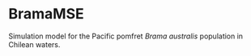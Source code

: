 # BramaMSE

Simulation model for the Pacific pomfret _Brama australis_ population in Chilean waters.

